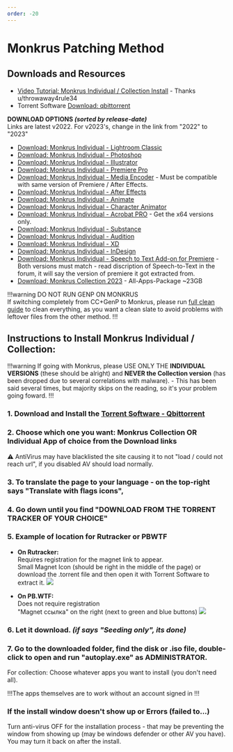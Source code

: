 ```yaml
---
order: -20
---
```


<!-- Links -->
[Video Tutorial: Monkrus Individual / Collection Install]: https://odysee.com/adobe-master-collection-free:c
[Download: qbittorrent]: https://www.qbittorrent.org/download.php
[Download: Monkrus Individual - Lightroom Classic]: https://w14.monkrus.ws/search?q=Adobe+Photoshop&max-results=20&by-date=true
[Download: Monkrus Individual - Photoshop]: https://w14.monkrus.ws/search?q=Adobe+Photoshop&max-results=20&by-date=true
[Download: Monkrus Individual - Illustrator]: https://w14.monkrus.ws/search?q=Adobe+Illustrator&max-results=20&by-date=true 
[Download: Monkrus Individual - Premiere Pro]: https://w14.monkrus.ws/search?q=Adobe+Premiere+Pro&max-results=20&by-date=true
[Download: Monkrus Individual - Media Encoder]: https://w14.monkrus.ws/search?q=Adobe+Media+Encoder&max-results=20&by-date=true
[Download: Monkrus Individual - After Effects]: https://w14.monkrus.ws/search?q=Adobe+After+Effects&max-results=20&by-date=true 
[Download: Monkrus Individual - Animate]: https://w14.monkrus.ws/search?q=Adobe+Animate&max-results=20&by-date=true 
[Download: Monkrus Individual - Character Animator]: https://w14.monkrus.ws/search?q=Adobe+Character+Animator&max-results=20&by-date=true 
[Download: Monkrus Individual - Acrobat PRO]: https://w14.monkrus.ws/search?q=Adobe+Acrobat+Pro&max-results=20&by-date=true
[Download: Monkrus Individual - Substance]: https://w14.monkrus.ws/search?q=Adobe+Substance&max-results=20&by-date=true 
[Download: Monkrus Individual - Audition]: https://w14.monkrus.ws/search?q=Adobe+Audition&max-results=20&by-date=true 
[Download: Monkrus Individual - XD]: https://w14.monkrus.ws/search?q=Adobe+XD&max-results=20&by-date=true 
[Download: Monkrus Individual - InDesign]: https://w14.monkrus.ws/search?q=Adobe+InDesign&max-results=20&by-date=true
[Download: Monkrus Individual - Speech to Text Add-on for Premiere]: https://w14.monkrus.ws/search?q=Adobe+Speech+to+Text&max-results=20&by-date=true
[Download: Monkrus Collection 2023]: https://w14.monkrus.ws/search?q=Adobe+Master+Collection+2023&max-results=20&by-date=true

<!-- Main Content -->
# Monkrus Patching Method

## Downloads and Resources

* [Video Tutorial: Monkrus Individual / Collection Install] - Thanks u/throwaway4rule34
* Torrent Software [Download: qbittorrent]  

**DOWNLOAD OPTIONS *(sorted by release-date)***  
Links are latest v2022. For v2023's, change in the link from "2022" to "2023"
* [Download: Monkrus Individual - Lightroom Classic]
* [Download: Monkrus Individual - Photoshop]
* [Download: Monkrus Individual - Illustrator]
* [Download: Monkrus Individual - Premiere Pro]
* [Download: Monkrus Individual - Media Encoder] - Must be compatible with same version of Premiere / After Effects.
* [Download: Monkrus Individual - After Effects] 
* [Download: Monkrus Individual - Animate]
* [Download: Monkrus Individual - Character Animator]
* [Download: Monkrus Individual - Acrobat PRO] - Get the x64 versions only.
* [Download: Monkrus Individual - Substance] 
* [Download: Monkrus Individual - Audition]
* [Download: Monkrus Individual - XD]
* [Download: Monkrus Individual - InDesign]
* [Download: Monkrus Individual - Speech to Text Add-on for Premiere] - Both versions must match - read discription of Speech-to-Text in the forum, it will say the version of premiere it got extracted from.
* [Download: Monkrus Collection 2023] - All-Apps-Package ~23GB

!!!warning
DO NOT RUN GENP ON MONKRUS  
If switching completely from CC+GenP to Monkrus, please run [full clean guide](../other-guides/full-clean.md) to clean everything, as you want a clean slate to avoid problems with leftover files from the other method.
!!!

## Instructions to Install Monkrus Individual / Collection:

!!!warning
If going with Monkrus, please USE ONLY THE **INDIVIDUAL VERSIONS** (these should be alright) and **NEVER the Collection version** (has been dropped due to several correlations with malware). - This has been said several times, but majority skips on the reading, so it's your problem going foward.
!!!

### 1. Download and Install the [Torrent Software - Qbittorrent](https://www.qbittorrent.org/download.php)
### 2. Choose which one you want: Monkrus Collection OR Individual App of choice from the Download links 
  ⚠️ AntiVirus may have blacklisted the site causing it to not "load / could not reach url", if you disabled AV should load normally.
### 3. To translate the page to your language - on the top-right says "Translate with flags icons",
### 4. Go down until you find "DOWNLOAD FROM THE TORRENT TRACKER OF YOUR CHOICE"
### 5. Example of location for Rutracker or PBWTF
   * **On Rutracker:**  
   Requires registration for the magnet link to appear.  
   Small Magnet Icon (should be right in the middle of the page) or download the .torrent file and then open it with Torrent Software to extract it.
   ![](https://i.imgur.com/AHCcrc2.png)

   * **On PB.WTF:**  
   Does not require registration  
   "Magnet ссылка" on the right (next to green and blue buttons)
   ![](https://i.imgur.com/LehWLT3.png)

### 6. Let it download. *(if says "Seeding only", its done)*
### 7. Go to the downloaded folder, find the **disk or .iso file**, double-click to open and run "autoplay.exe" as ADMINISTRATOR.
   For collection: Choose whatever apps you want to install (you don't need all).

!!!The apps themselves are to work without an account signed in
!!!

### If the install window doesn't show up or Errors (failed to...)

Turn anti-virus OFF for the installation process - that may be preventing the window from showing up (may be windows defender or other AV you have). You may turn it back on after the install.

